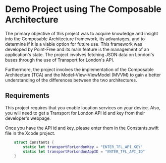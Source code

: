 # Demo Project using The Composable Architecture
The primary objective of this project was to acquire knowledge and insight into the Composable Architecture framework, its advantages, and to determine if it is a viable option for future use. This framework was developed by Point-Free and its main feature is the management of an application's state. The project involves fetching JSON data on London's buses through the use of Transport for London's API.

Furthermore, the project involves the implementation of the Composable Architecture (TCA) and the Model-View-ViewModel (MVVM) to gain a better understanding of the differences between the two architectures.

## Requirements
This project requires that you enable location services on your device. Also, you will need to get a Transport for London API id and key from their developer's webpage.

Once you have the API id and key, please enter them in the Constants.swift file in the Xcode project.

```swift
    struct Constants {
        static let transportForLondonKey = "ENTER_TFL_API_KEY"
        static let transportForLondonAppID = "ENTER_TFL_API_ID"
    }
```



